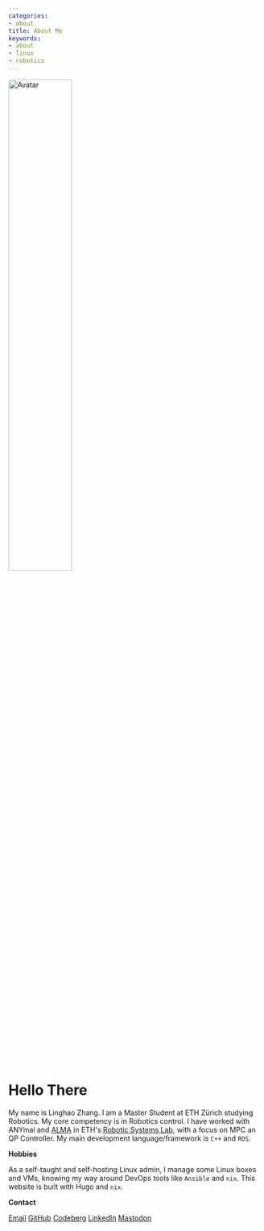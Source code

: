 ```yaml
---
categories:
- about
title: About Me
keywords:
- about
- linux
- robotics
---
```


<img src="/img/avatar.jpg" alt="Avatar" class="center"
style="
    border: 12px solid var(--accent);
    border-radius: 8px;
    width: 50%;
    max-width: 300px;
    min-width: 250px;
"/> 

# Hello There

My name is Linghao Zhang. I am a Master Student at ETH Zürich studying Robotics. My core competency is in Robotics control. I have worked with ANYmal and [ALMA](https://rsl.ethz.ch/robots-media/alma.html) in ETH's [Robotic Systems Lab](https://rsl.ethz.ch), with a focus on MPC an QP Controller. My main development language/framework is `C++` and `ROS`.

**Hobbies**

As a self-taught and self-hosting Linux admin, I manage some Linux boxes and VMs, knowing my way around DevOps tools like `Ansible` and `nix`. This website is built with Hugo and `nix`.

**Contact**

[Email](mailto:linghao.zhang@protonmail.com)
[GitHub](https://github.com/zoenglinghou)
[Codeberg](https://codeberg.org/zoenglinghou)
[LinkedIn](https://www.linkedin.com/in/linghao-zhang)
<a rel="me" href="https://m.cmx.im/@carlosevo">Mastodon</a>
